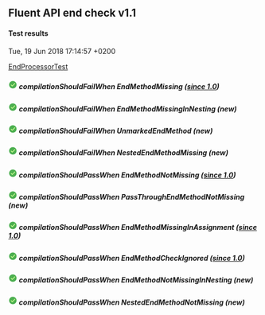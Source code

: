 ## Fluent API end check v1.1
#### Test results
Tue, 19 Jun 2018 17:14:57 +0200

[EndProcessorTest](../src/test/java/fluent/api/EndProcessorTest.java)
##### ![PASSED](icons8-passed-18.png)  compilationShouldFailWhen EndMethodMissing _([since 1.0](TEST-REPORT-1.0.md))_
##### ![PASSED](icons8-passed-18.png)  compilationShouldFailWhen EndMethodMissingInNesting _(new)_
##### ![PASSED](icons8-passed-18.png)  compilationShouldFailWhen UnmarkedEndMethod _(new)_
##### ![PASSED](icons8-passed-18.png)  compilationShouldFailWhen NestedEndMethodMissing _(new)_
##### ![PASSED](icons8-passed-18.png)  compilationShouldPassWhen EndMethodNotMissing _([since 1.0](TEST-REPORT-1.0.md))_
##### ![PASSED](icons8-passed-18.png)  compilationShouldPassWhen PassThroughEndMethodNotMissing _(new)_
##### ![PASSED](icons8-passed-18.png)  compilationShouldPassWhen EndMethodMissingInAssignment _([since 1.0](TEST-REPORT-1.0.md))_
##### ![PASSED](icons8-passed-18.png)  compilationShouldPassWhen EndMethodCheckIgnored _([since 1.0](TEST-REPORT-1.0.md))_
##### ![PASSED](icons8-passed-18.png)  compilationShouldPassWhen EndMethodNotMissingInNesting _(new)_
##### ![PASSED](icons8-passed-18.png)  compilationShouldPassWhen NestedEndMethodNotMissing _(new)_
